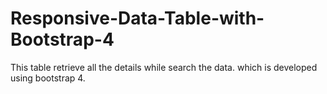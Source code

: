 # Responsive-Data-Table-with-Bootstrap-4
 This table retrieve all the details while search the data. which is developed using bootstrap 4.
